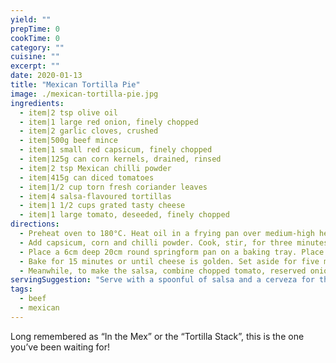 ```yaml
---
yield: ""
prepTime: 0
cookTime: 0
category: ""
cuisine: ""
excerpt: ""
date: 2020-01-13
title: "Mexican Tortilla Pie"
image: ./mexican-tortilla-pie.jpg
ingredients:
  - item|2 tsp olive oil
  - item|1 large red onion, finely chopped
  - item|2 garlic cloves, crushed
  - item|500g beef mince
  - item|1 small red capsicum, finely chopped
  - item|125g can corn kernels, drained, rinsed
  - item|2 tsp Mexican chilli powder
  - item|415g can diced tomatoes
  - item|1/2 cup torn fresh coriander leaves
  - item|4 salsa-flavoured tortillas
  - item|1 1/2 cups grated tasty cheese
  - item|1 large tomato, deseeded, finely chopped
directions:
  - Preheat oven to 180°C. Heat oil in a frying pan over medium-high heat. Reserve two tablespoons of onion. Add garlic and remaining onion to pan. Cook, stirring, for three minutes or until soft. Add mince. Cook, breaking up mince with a wooden spoon, for eight minutes or until browned.
  - Add capsicum, corn and chilli powder. Cook, stir, for three minutes or until capsicum is just tender. Stir in diced tomatoes. Reduce head to medium. Simmer, stirring, for five minutes or until mixture is thick. Add half the coriander. Season with salt. Stir to combine. Set aside for ten minutes to cool.
  - Place a 6cm deep 20cm round springform pan on a baking tray. Place one tortilla in the base of pan. Spread 1/3 of the mince mixture over tortilla. Sprinkle with 1/3 cup of cheese. Repeat layers twice with remaining tortillas, mince mixture and cheese, finishing with one tortilla. Sprinkle with remaining cheese.
  - Bake for 15 minutes or until cheese is golden. Set aside for five minutes before removing from pan.
  - Meanwhile, to make the salsa, combine chopped tomato, reserved onion and coriander in a bowl.
servingSuggestion: "Serve with a spoonful of salsa and a cerveza for the adults!"
tags:
  - beef
  - mexican
---
```


Long remembered as “In the Mex” or the “Tortilla Stack”, this is the one you’ve been waiting for!
